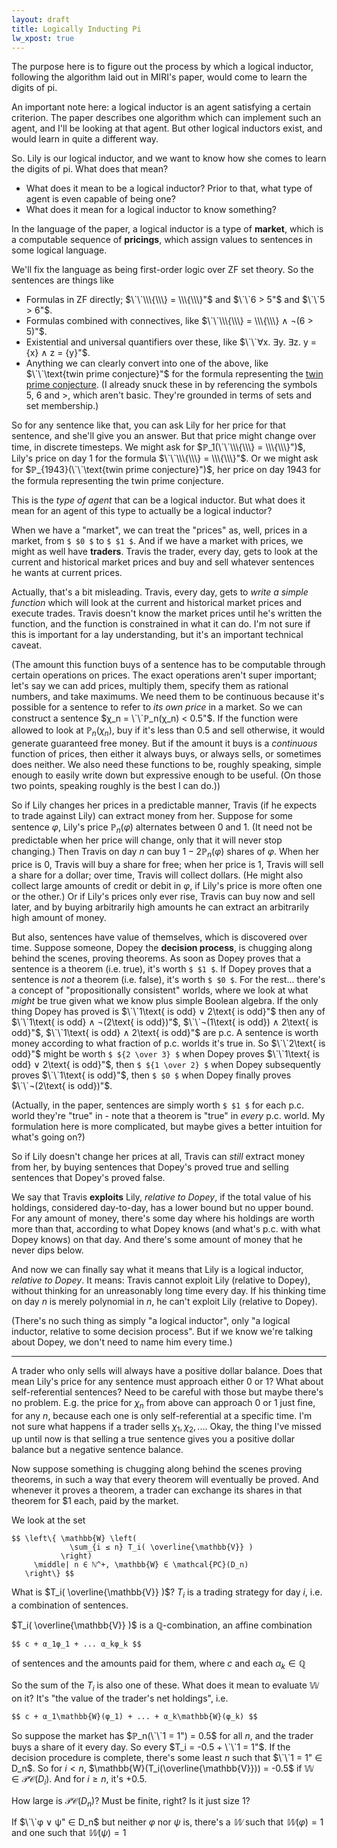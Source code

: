 ```yaml
---
layout: draft
title: Logically Inducting Pi
lw_xpost: true
---
```

The purpose here is to figure out the process by which a logical inductor, following the algorithm laid out in MIRI's paper, would come to learn the digits of pi.

An important note here: a logical inductor is an agent satisfying a certain criterion. The paper describes one algorithm which can implement such an agent, and I'll be looking at that agent. But other logical inductors exist, and would learn in quite a different way.

So. Lily is our logical inductor, and we want to know how she comes to learn the digits of pi. What does that mean?

* What does it mean to be a logical inductor? Prior to that, what type of agent is even capable of being one?
* What does it mean for a logical inductor to know something?

In the language of the paper, a logical inductor is a type of **market**, which is a computable sequence of **pricings**, which assign values to sentences in some logical language.

We'll fix the language as being first-order logic over ZF set theory. So the sentences are things like

* Formulas in ZF directly; $\`\`\\\{\\\} = \\\{\\\}"$ and $\`\`6 > 5"$ and $\`\`5 > 6"$.
* Formulas combined with connectives, like $\`\`\\\{\\\} = \\\{\\\} ∧ ¬(6 > 5)"$.
* Existential and universal quantifiers over these, like $\`\`∀x. ∃y. ∃z. y = {x} ∧ z = {y}"$.
* Anything we can clearly convert into one of the above, like $\`\`\text{twin prime conjecture}"$ for the formula representing the [twin prime conjecture](https://en.wikipedia.org/wiki/Twin_prime#Twin_prime_conjecture). (I already snuck these in by referencing the symbols $5$, $6$ and $>$, which aren't basic. They're grounded in terms of sets and set membership.)

So for any sentence like that, you can ask Lily for her price for that sentence, and she'll give you an answer. But that price might change over time, in discrete timesteps. We might ask for $ℙ_1(\`\`\\\{\\\} = \\\{\\\}")$, Lily's price on day 1 for the formula $\`\`\\\{\\\} = \\\{\\\}"$. Or we might ask for $ℙ_{1943}(\`\`\text{twin prime conjecture}")$, her price on day $1943$ for the formula representing the twin prime conjecture.

This is the *type of agent* that can be a logical inductor. But what does it mean for an agent of this type to actually be a logical inductor?

When we have a "market", we can treat the "prices" as, well, prices in a market, from `$ $0 $` to `$ $1 $`. And if we have a market with prices, we might as well have **traders**. Travis the trader, every day, gets to look at the current and historical market prices and buy and sell whatever sentences he wants at current prices.

Actually, that's a bit misleading. Travis, every day, gets to *write a simple function* which will look at the current and historical market prices and execute trades. Travis doesn't know the market prices until he's written the function, and the function is constrained in what it can do. I'm not sure if this is important for a lay understanding, but it's an important technical caveat.

(The amount this function buys of a sentence has to be computable through certain operations on prices. The exact operations aren't super important; let's say we can add prices, multiply them, specify them as rational numbers, and take maximums. We need them to be continuous because it's possible for a sentence to refer to *its own price* in a market. So we can construct a sentence $χ_n = \`\`ℙ_n(χ_n) < 0.5"$. If the function were allowed to look at $ℙ_n(χ_n)$, buy if it's less than $0.5$ and sell otherwise, it would generate guaranteed free money. But if the amount it buys is a *continuous* function of prices, then either it always buys, or always sells, or sometimes does neither. We also need these functions to be, roughly speaking, simple enough to easily write down but expressive enough to be useful. (On those two points, speaking roughly is the best I can do.))

So if Lily changes her prices in a predictable manner, Travis (if he expects to trade against Lily) can extract money from her. Suppose for some sentence $φ$, Lily's price $ℙ_n(φ)$ alternates between $0$ and $1$. (It need not be predictable when her price will change, only that it will never stop changing.) Then Travis on day $n$ can buy $1 - 2ℙ_n(φ)$ shares of $φ$. When her price is $0$, Travis will buy a share for free; when her price is $1$, Travis will sell a share for a dollar; over time, Travis will collect dollars. (He might also collect large amounts of credit or debit in $φ$, if Lily's price is more often one or the other.) Or if Lily's prices only ever rise, Travis can buy now and sell later, and by buying arbitrarily high amounts he can extract an arbitrarily high amount of money.

But also, sentences have value of themselves, which is discovered over time. Suppose someone, Dopey the **decision process**, is chugging along behind the scenes, proving theorems. As soon as Dopey proves that a sentence is a theorem (i.e. true), it's worth `$ $1 $`. If Dopey proves that a sentence is *not* a theorem (i.e. false), it's worth `$ $0 $`. For the rest... there's a concept of "propositionally consistent" worlds, where we look at what *might* be true given what we know plus simple Boolean algebra. If the only thing Dopey has proved is $\`\`1\text{ is odd} ∨ 2\text{ is odd}"$ then any of $\`\`1\text{ is odd} ∧ ¬(2\text{ is odd})"$, $\`\`¬(1\text{ is odd}) ∧ 2\text{ is odd}"$, $\`\`1\text{ is odd} ∧ 2\text{ is odd}"$ are p.c. A sentence is worth money according to what fraction of p.c. worlds it's true in. So $\`\`2\text{ is odd}"$ might be worth `$ ${2 \over 3} $` when Dopey proves $\`\`1\text{ is odd} ∨ 2\text{ is odd}"$, then `$ ${1 \over 2} $` when Dopey subsequently proves $\`\`1\text{ is odd}"$, then `$ $0 $` when Dopey finally proves $\`\`¬(2\text{ is odd})"$.

(Actually, in the paper, sentences are simply worth `$ $1 $` for each p.c. world they're "true" in - note that a theorem is "true" in *every* p.c. world. My formulation here is more complicated, but maybe gives a better intuition for what's going on?)

So if Lily doesn't change her prices at all, Travis can *still* extract money from her, by buying sentences that Dopey's proved true and selling sentences that Dopey's proved false.

We say that Travis **exploits** Lily, *relative to Dopey*, if the total value of his holdings, considered day-to-day, has a lower bound but no upper bound. For any amount of money, there's some day where his holdings are worth more than that, according to what Dopey knows (and what's p.c. with what Dopey knows) on that day. And there's some amount of money that he never dips below.

And now we can finally say what it means that Lily is a logical inductor, *relative to Dopey*. It means: Travis cannot exploit Lily (relative to Dopey), without thinking for an unreasonably long time every day. If his thinking time on day $n$ is merely polynomial in $n$, he can't exploit Lily (relative to Dopey).

(There's no such thing as simply "a logical inductor", only "a logical inductor, relative to some decision process". But if we know we're talking about Dopey, we don't need to name him every time.)

---

A trader who only sells will always have a positive dollar balance. Does that mean Lily's price for any sentence must approach either $0$ or $1$? What about self-referential sentences? Need to be careful with those but maybe there's no problem. E.g. the price for $χ_n$ from above can approach $0$ or $1$ just fine, for any $n$, because each one is only self-referential at a specific time. I'm not sure what happens if a trader sells $χ_1, χ_2, ...$. Okay, the thing I've missed up until now is that selling a true sentence gives you a positive dollar balance but a negative sentence balance.


Now suppose something is chugging along behind the scenes proving theorems, in such a way that every theorem will eventually be proved. And whenever it proves a theorem, a trader can exchange its shares in that theorem for \$1 each, paid by the market.

We look at the set

    $$ \left\{ \mathbb{W} \left(
                 \sum_{i ≤ n} T_i( \overline{\mathbb{V}} )
               \right)
         \middle| n ∈ ℕ^+, \mathbb{W} ∈ \mathcal{PC}(D_n)
       \right\} $$

What is $T_i( \overline{\mathbb{V}} )$? $T_i$ is a trading strategy for day $i$, i.e. a combination of sentences.

$T_i( \overline{\mathbb{V}} )$ is a $ℚ$-combination, an affine combination

    $$ c + α_1φ_1 + ... α_kφ_k $$

of sentences and the amounts paid for them, where $c$ and each $α_k ∈ ℚ$

So the sum of the $T_i$ is also one of these. What does it mean to evaluate $\mathbb{W}$ on it? It's "the value of the trader's net holdings", i.e.

    $$ c + α_1\mathbb{W}(φ_1) + ... + α_k\mathbb{W}(φ_k) $$



So suppose the market has $ℙ_n(\`\`1 = 1") = 0.5$ for all $n$, and the trader buys a share of it every day. So every $T_i = -0.5 + \`\`1 = 1"$. If the decision procedure is complete, there's some least $n$ such that $\`\`1 = 1" ∈ D_n$. So for $i < n$, $\mathbb{W}(T_i(\overline{\mathbb{V}})) = -0.5$ if $\mathbb{W} ∈ \mathcal{PC}(D_i)$. And for $i ≥ n$, it's $+0.5$.

How large is $\mathcal{PC}(D_n)$? Must be finite, right? Is it just size 1?

If $\`\`φ ∨ ψ" ∈ D_n$ but neither $φ$ nor $ψ$ is, there's a $𝕎$ such that $𝕎(φ) = 1$ and one such that $𝕎(ψ) = 1$
